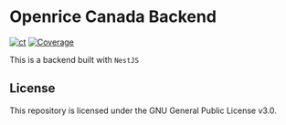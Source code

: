 # Openrice Canada Backend

[![ct](https://github.com/openrice-canada/openrice-canada-backend/actions/workflows/ci.yml/badge.svg)](https://github.com/openrice-canada/openrice-canada-backend/actions/workflows/ci.yml)
[![Coverage](https://codecov.io/gh/openrice-canada/openrice-canada-backend/branch/main/graph/badge.svg)](https://codecov.io/gh/openrice-canada/openrice-canada-backend)

This is a backend built with `NestJS`

## License

This repository is licensed under the GNU General Public License v3.0.